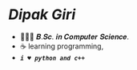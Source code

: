 # ___Dipak Giri___
  -  👨🏻‍💻 𝑩.𝑺𝒄. 𝒊𝒏 𝑪𝒐𝒎𝒑𝒖𝒕𝒆𝒓 𝑺𝒄𝒊𝒆𝒏𝒄𝒆.
  -  ☕ learning programming,
  -  ___```i ♥️ python and c++```___
